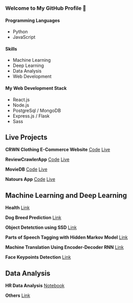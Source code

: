 ### Welcome to My GitHub Profile 👋


#### Programming Languages 
- Python 
- JavaScript

#### Skills
- Machine Learning
- Deep Learning
- Data Analysis
- Web Development

#### My Web Development Stack 
- React.js
- Node.js
- PostgreSql / MongoDB
- Express.js / Flask
- Sass

## Live Projects 

**CRWN Clothing E-Commerce Website** 
[Code](https://github.com/VishwasMore/crwn-clothings)
[Live](https://epic-villani-eafb61.netlify.app)

**ReviewCrawlerApp**
[Code](https://github.com/VishwasMore/ReviewCrawlerApp)
[Live](https://review-crawler-app.herokuapp.com)

**MovieDB** 
[Code](https://github.com/VishwasMore/reactmoviesdb)
[Live](https://sleepy-austin-ee6b87.netlify.app)

**Natours App** 
[Code](https://github.com/VishwasMore/Natours)
[Live](https://nervous-lalande-7ee975.netlify.app)

## Machine Learning and Deep Learning

**Health**
[Link](https://github.com/VishwasMore/Health-App)

**Dog Breed Prediction**
[Link](https://github.com/VishwasMore/Dog-Breed-Detection)

**Object Detetction using SSD**
[Link](https://github.com/VishwasMore/object-detection-SSD)

**Parts of Speech Tagging with Hidden Markov Model**
[Link](https://github.com/VishwasMore/parts-of-speech-tagging)

**Machine Translation Using Encoder-Decoder RNN** 
[Link](https://github.com/VishwasMore/machine-translation)

**Face Keypoints Detection**
[Link](https://github.com/VishwasMore/face-detection)

## Data Analysis

**HR Data Analysis**
[Notebook](https://github.com/VishwasMore/HR-Data-Analysis-and-Prediction/blob/master/HR-Analysis-Prediction-Visualization.ipynb)

**Others**
[Link](https://github.com/VishwasMore/Exploratory-Data-Analysis)
